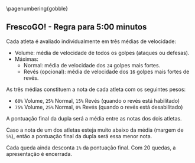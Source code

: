 <!--
pandoc simples-300.md -H deeplists.tex -o /tmp/x.pdf
pdftoppm /tmp/x.pdf /tmp/x -png
convert /tmp/x-1.png -trim /tmp/x.png
convert /tmp/x.png -bordercolor White -border 8 simples-300.png
eog simples-300.png
-->

\pagenumbering{gobble}

## FrescoGO! - Regra para 5:00 minutos

Cada atleta é avaliado individualmente em três médias de velocidade:

- Volume:
    média de velocidade de todos os golpes (ataques ou defesas).
- Máximas:
    - Normal:
        média de velocidade dos `24` golpes mais fortes.
    - Revés (opcional):
        média de velocidade dos `16` golpes mais fortes de revés.

As três médias constituem a nota de cada atleta com os seguintes pesos:

- `60%` Volume, `25%` Normal, `15%` Revés (quando o revés está habilitado)
- `75%` Volume, `25%` Normal, `0%` Revés (quando o revés está desabilitado)

A pontuação final da dupla será a média entre as notas dos dois atletas.

Caso a nota de um dos atletas esteja muito abaixo da média (margem de `5%`),
então a pontuação final da dupla será essa menor nota.

Cada queda ainda desconta `1%` da pontuação final.
Com 20 quedas, a apresentação é encerrada.
